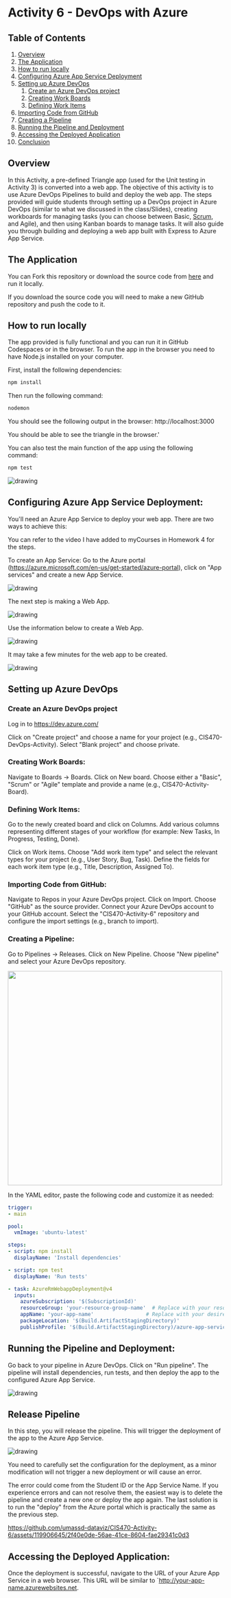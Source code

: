 # Activity 6 - DevOps with Azure 

## Table of Contents

1. [Overview](#overview)
2. [The Application](#the-application)
3. [How to run locally](#how-to-run-locally)
4. [Configuring Azure App Service Deployment](#configuring-azure-app-service-deployment)
5. [Setting up Azure DevOps](#setting-up-azure-devops)
    1. [Create an Azure DevOps project](#create-an-azure-devops-project)
    2. [Creating Work Boards](#creating-work-boards)
    3. [Defining Work Items](#defining-work-items)
5. [Importing Code from GitHub](#importing-code-from-github)
6. [Creating a Pipeline](#creating-a-pipeline)
7. [Running the Pipeline and Deployment](#running-the-pipeline-and-deployment)
8. [Accessing the Deployed Application](#accessing-the-deployed-application)
9. [Conclusion](#conclusion)


## Overview
In this Activity, a pre-defined Triangle app (used for the Unit testing in Activity 3) is converted into a web app. The objective of this activity is to use Azure DevOps Pipelines to build and deploy the web app. 
The steps provided will guide students through setting up a DevOps project in Azure DevOps (similar to what we discussed in the class/Slides), creating workboards for managing tasks (you can choose between Basic, <a href="https://www.youtube.com/watch?v=Qoa5CS9JJPQ&t=8s&ab_channel=SCRUMstudy">Scrum</a>, and Agile), and then using Kanban boards to manage tasks. It will also guide you through building and deploying a web app built with Express to Azure App Service.
## The Application

You can Fork this repository or download the source code from [here](https://github.com/umassd-dataviz/CIS470-Activity-6?tab=readme-ov-file) and run it locally.

If you download the source code you will need to make a new GitHub repository and push the code to it.

## How to run locally

The app provided is fully functional and you can run it in GitHub Codespaces or in the browser. To run the app in the browser you need to have Node.js installed on your computer.

First, install the following dependencies:
```bash
npm install
```

Then run the following command:
```bash
nodemon
```
You should see the following output in the browser: http://localhost:3000

You should be able to see the triangle in the browser.'

You can also test the main function of the app using the following command:
``` bash 
npm test
```

![drawing](./img/triangleApp.png)


## Configuring Azure App Service Deployment:

You'll need an Azure App Service to deploy your web app. There are two ways to achieve this:

You can refer to the video I have added to myCourses in Homework 4 for the steps.

To create an App Service: Go to the Azure portal (https://azure.microsoft.com/en-us/get-started/azure-portal), 
click on "App services" and create a new App Service.

![drawing](./img/createAppService.png)

The next step is making a Web App.

![drawing](./img/createWebApp.png)

Use the information below to create a Web App.

![drawing](./img/createWebApp2.png)

It may take a few minutes for the web app to be created.

![drawing](./img/createWebApp3.png)


## Setting up Azure DevOps

### Create an Azure DevOps project
Log in to https://dev.azure.com/

Click on "Create project" and choose a name for your project (e.g., CIS470-DevOps-Activity).
Select "Blank project" and choose private.

### Creating Work Boards:

Navigate to Boards -> Boards.
Click on New board.
Choose either a "Basic", "Scrum" or "Agile" template and provide a name (e.g., CIS470-Activity-Board).

### Defining Work Items:

Go to the newly created board and click on Columns.
Add various columns representing different stages of your workflow (for example: New Tasks, In Progress, Testing, Done).

Click on Work items.
Choose "Add work item type" and select the relevant types for your project (e.g., User Story, Bug, Task).
Define the fields for each work item type (e.g., Title, Description, Assigned To).

### Importing Code from GitHub:

Navigate to Repos in your Azure DevOps project.
Click on Import.
Choose "GitHub" as the source provider.
Connect your Azure DevOps account to your GitHub account.
Select the "CIS470-Activity-6" repository and configure the import settings (e.g., branch to import).

### Creating a Pipeline:

Go to Pipelines -> Releases.
Click on New Pipeline.
Choose "New pipeline" and select your Azure DevOps repository.

<img src="./img/releasePipeline.png" width="500"/>

In the YAML editor, paste the following code and customize it as needed:

```yaml
trigger:
- main

pool:
  vmImage: 'ubuntu-latest'

steps:
- script: npm install
  displayName: 'Install dependencies'

- script: npm test
  displayName: 'Run tests'

- task: AzureRmWebappDeployment@v4
  inputs:
    azureSubscription: '$(SubscriptionId)'
    resourceGroup: 'your-resource-group-name'  # Replace with your resource group name
    appName: 'your-app-name'                 # Replace with your desired app name
    packageLocation: '$(Build.ArtifactStagingDirectory)'
    publishProfile: '$(Build.ArtifactStagingDirectory)/azure-app-service-publish.json'

```

## Running the Pipeline and Deployment:

Go back to your pipeline in Azure DevOps.
Click on "Run pipeline".
The pipeline will install dependencies, run tests, and then deploy the app to the configured Azure App Service.

![drawing](./img/runPipeLine.png)

## Release Pipeline

In this step, you will release the pipeline. This will trigger the deployment of the app to the Azure App Service.

![drawing](./img/releasePipeline.png)

You need to carefully set the configuration for the deployment, as a minor modification will not trigger a new deployment or will cause an error.

The error could come from the Student ID or the App Service Name. If you experience errors and can not resolve them, the easiest way is to delete the pipeline and create a new one or deploy the app again. The last solution is to run the "deploy" from the Azure portal which is practically the same as the previous step.



https://github.com/umassd-dataviz/CIS470-Activity-6/assets/119906645/2f40e0de-56ae-41ce-8604-fae29341c0d3


## Accessing the Deployed Application:

Once the deployment is successful, navigate to the URL of your Azure App Service in a web browser. This URL will be similar to `http://your-app-name.azurewebsites.net.
